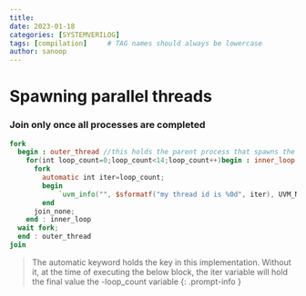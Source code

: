 ```yaml
---
title: 
date: 2023-01-18 
categories: [SYSTEMVERILOG]
tags: [compilation]     # TAG names should always be lowercase
author: sanoop
---
```


# Spawning parallel threads
### Join only once all processes are completed


```verilog
fork 
  begin : outer_thread //this holds the parent process that spawns the childs 
    for(int loop_count=0;loop_count<14;loop_count++)begin : inner_loop //the actual for loop
      fork
        automatic int iter=loop_count; 
        begin
        	`uvm_info("", $sformatf("my thread id is %0d", iter), UVM_NONE);
        end
      join_none;
    end : inner_loop
  wait fork;
  end : outer_thread
join
```

>The automatic keyword holds the key in this implementation. Without it, at the time of executing the below block, the iter variable will hold the final value the -loop_count variable 
{: .prompt-info }
